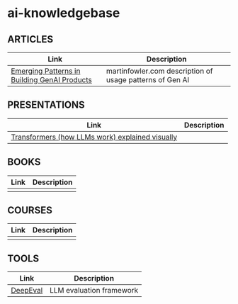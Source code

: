 # ai-knowledgebase

## ARTICLES

| Link    | Description |
| -------- | ------- |
| [Emerging Patterns in Building GenAI Products](https://martinfowler.com/articles/gen-ai-patterns/)  | martinfowler.com description of usage patterns of Gen AI   |


## PRESENTATIONS

| Link    | Description |
| -------- | ------- |
| [Transformers (how LLMs work) explained visually](https://www.youtube.com/watch?v=wjZofJX0v4M) |      |

## BOOKS

| Link    | Description |
| -------- | ------- |
|  |      |

## COURSES

| Link    | Description |
| -------- | ------- |
|  |      |

## TOOLS

| Link    | Description |
| -------- | ------- |
| [DeepEval](https://docs.confident-ai.com/) |  LLM evaluation framework    |
